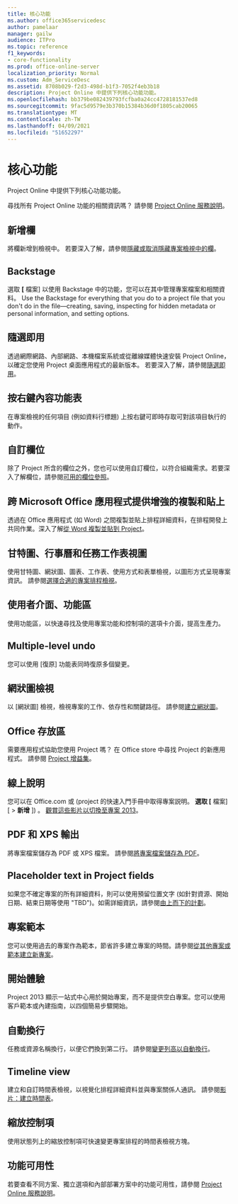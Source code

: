 ```yaml
---
title: 核心功能
ms.author: office365servicedesc
author: pamelaar
manager: gailw
audience: ITPro
ms.topic: reference
f1_keywords:
- core-functionality
ms.prod: office-online-server
localization_priority: Normal
ms.custom: Adm_ServiceDesc
ms.assetid: 8708b029-f2d3-498d-b1f3-7052f4eb3b18
description: Project Online 中提供下列核心功能功能。
ms.openlocfilehash: bb379be082439793fcfba0a24cc4728181537ed8
ms.sourcegitcommit: 9fac5d9579e3b370b15384b36d0f1805cab20065
ms.translationtype: MT
ms.contentlocale: zh-TW
ms.lasthandoff: 04/09/2021
ms.locfileid: "51652297"
---
```

# <a name="core-functionality"></a>核心功能

Project Online 中提供下列核心功能功能。
  
尋找所有 Project Online 功能的相關資訊嗎？ 請參閱 [Project Online 服務說明](project-online-service-description.md)。
  
## <a name="add-columns"></a>新增欄

將欄新增到檢視中。 若要深入了解，請參閱[隱藏或取消隱藏專案檢視中的欄](https://go.microsoft.com/fwlink/p/?LinkId=271343)。
  
## <a name="backstage"></a>Backstage

選取 **[** 檔案] 以使用 Backstage 中的功能，您可以在其中管理專案檔案和相關資料。 Use the Backstage for everything that you do to a project file that you don't do in the file—creating, saving, inspecting for hidden metadata or personal information, and setting options. 
  
## <a name="click-to-run"></a>隨選即用

透過網際網路、內部網路、本機檔案系統或從離線媒體快速安裝 Project Online，以確定您使用 Project 桌面應用程式的最新版本。 若要深入了解，請參閱[隨選即用](/previous-versions/office/office-2013-resource-kit/dd188670(v=office.15))。
  
## <a name="contextual-right-click-menus"></a>按右鍵內容功能表

在專案檢視的任何項目 (例如資料行標題) 上按右鍵可即時存取可對該項目執行的動作。
  
## <a name="custom-fields"></a>自訂欄位

除了 Project 所含的欄位之外，您也可以使用自訂欄位，以符合組織需求。若要深入了解欄位，請參閱[可用的欄位參照](https://support.office.com/article/615a4563-1cc3-40f4-b66f-1b17e793a460)。
  
## <a name="enhanced-copy-and-paste-across-microsoft-office-applications"></a>跨 Microsoft Office 應用程式提供增強的複製和貼上

透過在 Office 應用程式 (如 Word) 之間複製並貼上排程詳細資料，在排程開發上共同作業。深入了解[從 Word 複製並貼到 Project](https://go.microsoft.com/fwlink/p/?LinkId=271330)。
  
## <a name="gantt-chart-calendar-and-task-sheet-views"></a>甘特圖、行事曆和任務工作表視圖

使用甘特圖、網狀圖、圖表、工作表、使用方式和表單檢視，以圖形方式呈現專案資訊。 請參閱[選擇合適的專案排程檢視](https://go.microsoft.com/fwlink/?LinkId=402905)。
  
## <a name="user-interface-the-ribbon"></a>使用者介面、功能區

使用功能區，以快速尋找及使用專案功能和控制項的選項卡介面，提高生產力。

## <a name="multiple-level-undo"></a>Multiple-level undo

您可以使用 [復原] 功能表同時復原多個變更。
  
## <a name="network-diagram-view"></a>網狀圖檢視

以 [網狀圖] 檢視，檢視專案的工作、依存性和關鍵路徑。 請參閱[建立網狀圖](https://go.microsoft.com/fwlink/p/?LinkId=271338)。
  
## <a name="office-store"></a>Office 存放區

需要應用程式協助您使用 Project 嗎？ 在 Office store 中尋找 Project 的新應用程式。 請參閱 [Project 增益集](https://go.microsoft.com/fwlink/?LinkId=273883)。
  
## <a name="online-help"></a>線上說明

您可以在 Office.com 或 (project 的快速入門手冊中取得專案説明。 **選取 [** 檔案] [ \> **新增** ]) 。 [觀賞這些影片以切換至專案 2013](https://go.microsoft.com/fwlink/p/?LinkId=271325)。
  
## <a name="pdf-and-xps-output"></a>PDF 和 XPS 輸出

將專案檔案儲存為 PDF 或 XPS 檔案。 請參閱[將專案檔案儲存為 PDF](https://go.microsoft.com/fwlink/p/?LinkId=271350)。
  
## <a name="placeholder-text-in-project-fields"></a>Placeholder text in Project fields

如果您不確定專案的所有詳細資料，則可以使用預留位置文字 (如針對資源、開始日期、結束日期等使用 "TBD")。如需詳細資訊，請參閱[由上而下的計劃](https://go.microsoft.com/fwlink/p/?LinkId=271333)。
  
## <a name="project-templates"></a>專案範本

您可以使用過去的專案作為範本，節省許多建立專案的時間。請參閱[從其他專案或範本建立新專案](https://go.microsoft.com/fwlink/p/?LinkId=271328)。
  
## <a name="start-experience"></a>開始體驗

Project 2013 顯示一站式中心用於開始專案，而不是提供空白專案。您可以使用客戶範本或內建指南，以四個簡易步驟開始。
  
## <a name="text-wrap"></a>自動換行

任務或資源名稱換行，以便它們換到第二行。 請參閱[變更列高以自動換行](https://go.microsoft.com/fwlink/p/?LinkId=271344)。
  
## <a name="timeline-view"></a>Timeline view

建立和自訂時間表檢視，以視覺化排程詳細資料並與專案關係人通訊。 請參閱[影片：建立時間表](https://go.microsoft.com/fwlink/?LinkId=402912)。
  
## <a name="zoom-controls"></a>縮放控制項

使用狀態列上的縮放控制項可快速變更專案排程的時間表檢視方塊。 
  
## <a name="feature-availability"></a>功能可用性

若要查看不同方案、獨立選項和內部部署方案中的功能可用性，請參閱 [Project Online 服務說明](project-online-service-description.md)。